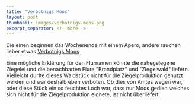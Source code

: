 ```yaml
---
title: "Verbotnigs Moos"
layout: post
thumbnail: images/verbotnigs-moos.png
excerpt_separator: <!--more-->
---
```


Die einen beginnen das Wochenende mit einem Apero, andere rauchen lieber etwas [Verbotnigs Moos](https://s.geo.admin.ch/nuua1lgp77ve)

Eine mögliche Erklärung für den Flurnamen könnte die nahegelegene Ziegelei und die benachbarten Flure "Brandplatz" und "Ziegelwald" liefern. Vielleicht durfte dieses Waldstück nicht für die Ziegelproduktion genutzt werden und war deshalb eben verboten. Ob dies von Amtes wegen war, oder diese Stück ein so feuchtes Loch war, dass nur Moos gedieh welches sich nicht für die Ziegelproduktion eignete, ist nicht überliefert.
<!--more -->
